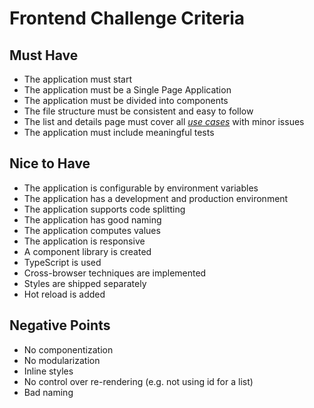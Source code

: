 # Frontend Challenge Criteria

## Must Have

- The application must start
- The application must be a Single Page Application
- The application must be divided into components
- The file structure must be consistent and easy to follow
- The list and details page must cover all [*use cases*](https://github.com/freight-hub/freighthub-frontend-challenge#use-cases) with minor issues
- The application must include meaningful tests

## Nice to Have

- The application is configurable by environment variables
- The application has a development and production environment
- The application supports code splitting
- The application has good naming
- The application computes values
- The application is responsive
- A component library is created
- TypeScript is used
- Cross-browser techniques are implemented
- Styles are shipped separately
- Hot reload is added

## Negative Points

- No componentization
- No modularization
- Inline styles
- No control over re-rendering (e.g. not using id for a list)
- Bad naming
